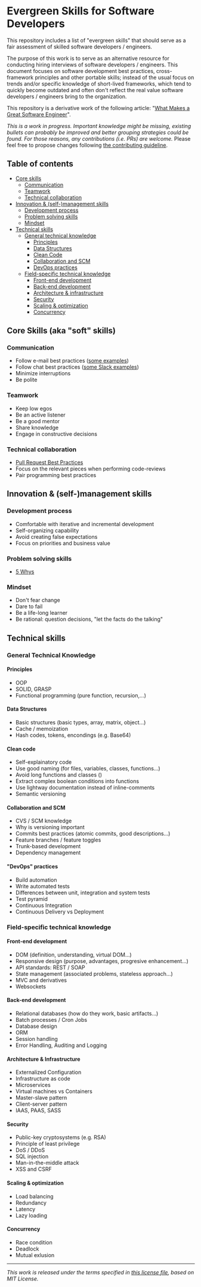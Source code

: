 # Evergreen Skills for Software Developers
This repository includes a list of "evergreen skills" that should serve as a fair assessment of skilled software developers / engineers.

The purpose of this work is to serve as an alternative resource for conducting hiring interviews of software developers / engineers. This document focuses on software development best practices, cross-framework principles and other portable skills; instead of the usual focus on trends and/or specific knowledge of short-lived frameworks, which tend to quickly become outdated and often don't reflect the real value software developers / engineers bring to the organization.

This repository is a derivative work of the following article: "[What Makes a Great Software Engineer](https://www.romenrg.com/blog/2018/12/29/what-makes-a-great-software-engineer)".

_This is a work in progress. Important knowledge might be missing, existing bullets can probably be improved and better grouping strategies could be found. For those reasons, any contributions (i.e. PRs) are welcome._ Please feel free to propose changes following [the contributing guideline](CONTRIBUTING.md).

## Table of contents

- [Core skills](#core-skills-aka-soft-skills)
  - [Communication](#communication)
  - [Teamwork](#teamwork)
  - [Technical collaboration](#technical-collaboration)
- [Innovation & (self-)management skills](#innovation--self-management-skills)
  - [Development process](#development-process)
  - [Problem solving skills](#problem-solving-skills)
  - [Mindset](#mindset)
- [Technical skills](#technical-skills)
  - [General technical knowledge](#general-technical-knowledge)
    - [Principles](#principles)
    - [Data Structures](#data-structures) 
    - [Clean Code](#clean-code)
    - [Collaboration and SCM](#collaboration-and-SCM)
    - [DevOps practices](#devops-practices)
  - [Field-specific technical knowledge](#field-specific-technical-knowledge)
    - [Front-end development](#front-end-development)
    - [Back-end development](#back-end-development)
    - [Architecture & infrastructure](#architecture--infrastructure)
    - [Security](#security)
    - [Scaling & optimization](#scaling--optimization)
    - [Concurrency](#concurrency)


## Core Skills (aka "soft" skills)

### Communication

* Follow e-mail best practices ([some examples](https://www.grammarly.com/blog/email-etiquette-rules-to-know/))
* Follow chat best practices ([some Slack examples](https://blog.rescuetime.com/slack-focus-guide/))
* Minimize interruptions
* Be polite

### Teamwork

* Keep low egos
* Be an active listener
* Be a good mentor
* Share knowledge
* Engage in constructive decisions

### Technical collaboration
* [Pull Request Best Practices](https://blog.github.com/2015-01-21-how-to-write-the-perfect-pull-request/)
* Focus on the relevant pieces when performing code-reviews
* Pair programming best practices

## Innovation & (self-)management skills

### Development process

* Comfortable with iterative and incremental development
* Self-organizing capability
* Avoid creating false expectations
* Focus on priorities and business value

### Problem solving skills

* [5 Whys](http://en.wikipedia.org/wiki/5_Whys)

### Mindset

* Don't fear change
* Dare to fail
* Be a life-long learner
* Be rational: question decisions, "let the facts do the talking"

## Technical skills

### General Technical Knowledge

#### Principles
 * OOP
 * SOLID, GRASP
 * Functional programming (pure function, recursion,...)

#### Data Structures
 * Basic structures (basic types, array, matrix, object...)
 * Cache / memoization
 * Hash codes, tokens, encondings (e.g. Base64)

#### Clean code
 * Self-explainatory code
 * Use good naming (for files, variables, classes, functions...)
 * Avoid long functions and classes ()
 * Extract complex boolean conditions into functions
 * Use lightway documentation instead of inline-comments
 * Semantic versioning

#### Collaboration and SCM
 * CVS / SCM knowledge
 * Why is versioning important
 * Commits best practices (atomic commits, good descriptions...)
 * Feature branches / feature toggles
 * Trunk-based development
 * Dependency management

#### "DevOps" practices
 * Build automation
 * Write automated tests
 * Differences between unit, integration and system tests
 * Test pyramid
 * Continuous Integration
 * Continuous Delivery vs Deployment

### Field-specific technical knowledge

#### Front-end development
 * DOM (definition, understanding, virtual DOM...)
 * Responsive design (purpose, advantages, progresive enhancement...)
 * API standards: REST / SOAP
 * State management (associated problems, stateless approach...)
 * MVC and derivatives
 * Websockets

#### Back-end development
 * Relational databases (how do they work, basic artifacts...)
 * Batch processes / Cron Jobs
 * Database design
 * ORM
 * Session handling
 * Error Handling, Auditing and Logging

#### Architecture & Infrastructure
 * Externalized Configuration
 * Infrastructure as code
 * Microservices
 * Virtual machines vs Containers
 * Master-slave pattern
 * Client-server pattern
 * IAAS, PAAS, SASS

#### Security
 * Public-key cryptosystems (e.g. RSA)
 * Principle of least privilege
 * DoS / DDoS
 * SQL injection
 * Man-in-the-middle attack
 * XSS and CSRF

#### Scaling & optimization
 * Load balancing
 * Redundancy
 * Latency
 * Lazy loading

#### Concurrency
 * Race condition
 * Deadlock
 * Mutual exlusion

---

_This work is released under the terms specified in [this license file](LICENSE), based on MIT License._
